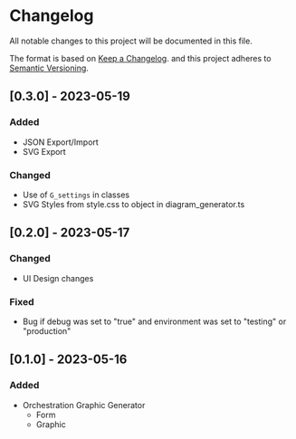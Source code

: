 # Changelog

All notable changes to this project will be documented in this file.

The format is based on [Keep a Changelog](https://keepachangelog.com/en/1.0.0/).
and this project adheres to [Semantic Versioning](https://semver.org/spec/v2.0.0.html).

## [0.3.0] - 2023-05-19

### Added

- JSON Export/Import
- SVG Export

### Changed

- Use of `G_settings` in classes
- SVG Styles from style.css to object in diagram_generator.ts

## [0.2.0] - 2023-05-17

### Changed

- UI Design changes

### Fixed

- Bug if debug was set to "true" and environment was set to "testing" or "production"

## [0.1.0] - 2023-05-16

### Added

- Orchestration Graphic Generator
    - Form
    - Graphic
